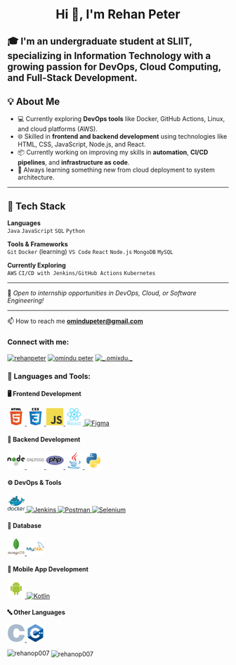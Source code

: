 <h1 align="center">Hi 👋, I'm Rehan Peter</h1>

🎓 I'm an undergraduate student at SLIIT, specializing in **Information Technology** with a growing passion for **DevOps**, **Cloud Computing**, and **Full-Stack Development**.
---

## 💡 About Me

- 💻 Currently exploring **DevOps tools** like Docker, GitHub Actions, Linux, and cloud platforms (AWS).
- 🌐 Skilled in **frontend and backend development** using technologies like HTML, CSS, JavaScript, Node.js, and React.
- 📦 Currently working on improving my skills in **automation**, **CI/CD pipelines**, and **infrastructure as code**.
- 🧠 Always learning something new from cloud deployment to system architecture.


---

## 🔧 Tech Stack

**Languages**  
`Java` `JavaScript` `SQL` `Python`  

**Tools & Frameworks**  
`Git` `Docker` (learning) `VS Code` `React` `Node.js` `MongoDB` `MySQL`

**Currently Exploring**  
`AWS` `CI/CD with Jenkins/GitHub Actions` `Kubernetes`

---

🚀 *Open to internship opportunities in DevOps, Cloud, or Software Engineering!*

---
📫 How to reach me **omindupeter@gmail.com**

<h3 align="left">Connect with me:</h3>
<p align="left">
<a href="https://linkedin.com/in/rehanpeter" target="blank"><img align="center" src="https://raw.githubusercontent.com/rahuldkjain/github-profile-readme-generator/master/src/images/icons/Social/linked-in-alt.svg" alt="rehanpeter" height="30" width="40" /></a>
<a href="https://fb.com/omindu peter" target="blank"><img align="center" src="https://raw.githubusercontent.com/rahuldkjain/github-profile-readme-generator/master/src/images/icons/Social/facebook.svg" alt="omindu peter" height="30" width="40" /></a>
<a href="https://instagram.com/_.omixdu._" target="blank"><img align="center" src="https://raw.githubusercontent.com/rahuldkjain/github-profile-readme-generator/master/src/images/icons/Social/instagram.svg" alt="_.omixdu._" height="30" width="40" /></a>
</p>

<h3 align="left">🚀 Languages and Tools:</h3>

<!-- 🖼️ Frontend Development -->
<h4>🖥️ Frontend Development</h4>
<p align="left">
  <a href="https://www.w3.org/html/" target="_blank"> <img src="https://raw.githubusercontent.com/devicons/devicon/master/icons/html5/html5-original-wordmark.svg" alt="HTML5" width="40" height="40"/> </a>
  <a href="https://www.w3schools.com/css/" target="_blank"> <img src="https://raw.githubusercontent.com/devicons/devicon/master/icons/css3/css3-original-wordmark.svg" alt="CSS3" width="40" height="40"/> </a>
  <a href="https://developer.mozilla.org/en-US/docs/Web/JavaScript" target="_blank"> <img src="https://raw.githubusercontent.com/devicons/devicon/master/icons/javascript/javascript-original.svg" alt="JavaScript" width="40" height="40"/> </a>
  <a href="https://reactjs.org/" target="_blank"> <img src="https://raw.githubusercontent.com/devicons/devicon/master/icons/react/react-original-wordmark.svg" alt="React" width="40" height="40"/> </a>
  <a href="https://www.figma.com/" target="_blank"> <img src="https://www.vectorlogo.zone/logos/figma/figma-icon.svg" alt="Figma" width="40" height="40"/> </a>
</p>

<!-- 🔧 Backend Development -->
<h4>🧩 Backend Development</h4>
<p align="left">
  <a href="https://nodejs.org" target="_blank"> <img src="https://raw.githubusercontent.com/devicons/devicon/master/icons/nodejs/nodejs-original-wordmark.svg" alt="Node.js" width="40" height="40"/> </a>
  <a href="https://expressjs.com" target="_blank"> <img src="https://raw.githubusercontent.com/devicons/devicon/master/icons/express/express-original-wordmark.svg" alt="Express.js" width="40" height="40"/> </a>
  <a href="https://www.php.net" target="_blank"> <img src="https://raw.githubusercontent.com/devicons/devicon/master/icons/php/php-original.svg" alt="PHP" width="40" height="40"/> </a>
  <a href="https://www.java.com" target="_blank"> <img src="https://raw.githubusercontent.com/devicons/devicon/master/icons/java/java-original.svg" alt="Java" width="40" height="40"/> </a>
  <a href="https://www.python.org" target="_blank"> <img src="https://raw.githubusercontent.com/devicons/devicon/master/icons/python/python-original.svg" alt="Python" width="40" height="40"/> </a>
</p>

<!-- 🐳 DevOps & Tools -->
<h4>⚙️ DevOps & Tools</h4>
<p align="left">
  <a href="https://www.docker.com/" target="_blank"> <img src="https://raw.githubusercontent.com/devicons/devicon/master/icons/docker/docker-original-wordmark.svg" alt="Docker" width="40" height="40"/> </a>
  <a href="https://www.jenkins.io" target="_blank"> <img src="https://www.vectorlogo.zone/logos/jenkins/jenkins-icon.svg" alt="Jenkins" width="40" height="40"/> </a>
  <a href="https://postman.com" target="_blank"> <img src="https://www.vectorlogo.zone/logos/getpostman/getpostman-icon.svg" alt="Postman" width="40" height="40"/> </a>
  <a href="https://www.selenium.dev" target="_blank"> <img src="https://raw.githubusercontent.com/detain/svg-logos/780f25886640cef088af994181646db2f6b1a3f8/svg/selenium-logo.svg" alt="Selenium" width="40" height="40"/> </a>
</p>

<!-- 💾 Database -->
<h4>💾 Database</h4>
<p align="left">
  <a href="https://www.mongodb.com/" target="_blank"> <img src="https://raw.githubusercontent.com/devicons/devicon/master/icons/mongodb/mongodb-original-wordmark.svg" alt="MongoDB" width="40" height="40"/> </a>
  <a href="https://www.mysql.com/" target="_blank"> <img src="https://raw.githubusercontent.com/devicons/devicon/master/icons/mysql/mysql-original-wordmark.svg" alt="MySQL" width="40" height="40"/> </a>
</p>

<!-- 📱 Mobile App Development -->
<h4>📱 Mobile App Development</h4>
<p align="left">
  <a href="https://developer.android.com" target="_blank"> <img src="https://raw.githubusercontent.com/devicons/devicon/master/icons/android/android-original-wordmark.svg" alt="Android" width="40" height="40"/> </a>
  <a href="https://kotlinlang.org" target="_blank"> <img src="https://www.vectorlogo.zone/logos/kotlinlang/kotlinlang-icon.svg" alt="Kotlin" width="40" height="40"/> </a>
</p>

<!-- 🔤 Other Languages -->
<h4>🔤 Other Languages</h4>
<p align="left">
  <a href="https://www.cprogramming.com/" target="_blank"> <img src="https://raw.githubusercontent.com/devicons/devicon/master/icons/c/c-original.svg" alt="C" width="40" height="40"/> </a>
  <a href="https://www.w3schools.com/cpp/" target="_blank"> <img src="https://raw.githubusercontent.com/devicons/devicon/master/icons/cplusplus/cplusplus-original.svg" alt="C++" width="40" height="40"/> </a>
</p>


<p><img align="left" src="https://github-readme-stats.vercel.app/api/top-langs?username=rehanop007&show_icons=true&locale=en&layout=compact&theme=dark" alt="rehanop007" /></p>

<p>&nbsp;<img align="center" src="https://github-readme-stats.vercel.app/api?username=rehanop007&show_icons=true&locale=en&theme=dark" alt="rehanop007" /></p>

